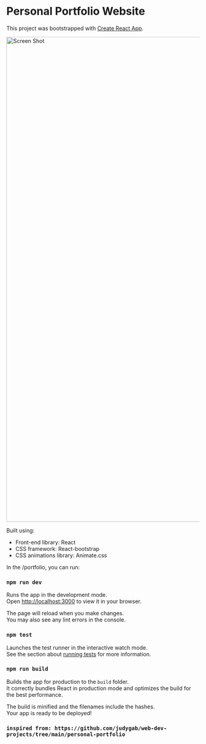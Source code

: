 # Personal Portfolio Website 

This project was bootstrapped with [Create React App](https://github.com/facebook/create-react-app).

<img width="1266" alt="Screen Shot" src="https://photos.app.goo.gl/SpvbMLgaQwtZd7VG6">

Built using:

- Front-end library: React
- CSS framework: React-bootstrap
- CSS animations library: Animate.css

In the /portfolio, you can run:

### `npm run dev`

Runs the app in the development mode.\
Open [http://localhost:3000](http://localhost:3000) to view it in your browser.

The page will reload when you make changes.\
You may also see any lint errors in the console.

### `npm test`

Launches the test runner in the interactive watch mode.\
See the section about [running tests](https://facebook.github.io/create-react-app/docs/running-tests) for more information.

### `npm run build`

Builds the app for production to the `build` folder.\
It correctly bundles React in production mode and optimizes the build for the best performance.

The build is minified and the filenames include the hashes.\
Your app is ready to be deployed!

### `inspired from: https://github.com/judygab/web-dev-projects/tree/main/personal-portfolio`

